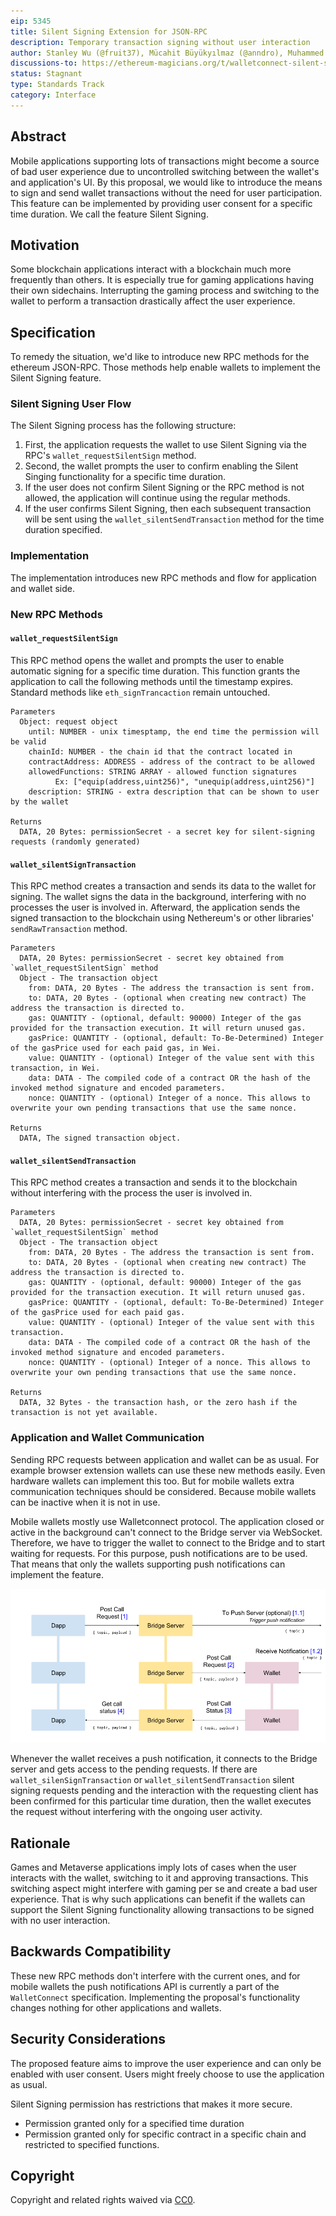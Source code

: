 ```yaml
---
eip: 5345
title: Silent Signing Extension for JSON-RPC
description: Temporary transaction signing without user interaction
author: Stanley Wu (@fruit37), Mücahit Büyükyılmaz (@anndro), Muhammed Emin Aydın (@muhammedea)
discussions-to: https://ethereum-magicians.org/t/walletconnect-silent-signing-extension/10137
status: Stagnant
type: Standards Track
category: Interface
---
```


## Abstract

Mobile applications supporting lots of transactions might become a source of bad user experience due to uncontrolled switching between the wallet's and application's UI. By this proposal, we would like to introduce the means to sign and send wallet transactions without the need for user participation. This feature can be implemented by providing user consent for a specific time duration. We call the feature Silent Signing.

## Motivation

Some blockchain applications interact with a blockchain much more frequently than others. It is especially true for gaming applications having their own sidechains. Interrupting the gaming process and switching to the wallet to perform a transaction drastically affect the user experience.

## Specification

To remedy the situation, we'd like to introduce new RPC methods for the ethereum JSON-RPC. Those methods help enable wallets to implement the Silent Signing feature.

### Silent Signing User Flow

The Silent Signing process has the following structure:

1. First, the application requests the wallet to use Silent Signing via the RPC's `wallet_requestSilentSign` method.
2. Second, the wallet prompts the user to confirm enabling the Silent Singing functionality for a specific time duration.
3. If the user does not confirm Silent Signing or the RPC method is not allowed, the application will continue using the regular methods.
4. If the user confirms Silent Signing, then each subsequent transaction will be sent using the `wallet_silentSendTransaction` method for the time duration specified.

### Implementation

The implementation introduces new RPC methods and flow for application and wallet side.

### New RPC Methods

#### `wallet_requestSilentSign`

This RPC method opens the wallet and prompts the user to enable automatic signing for a specific time duration. This function grants the application to call the following methods until the timestamp expires. Standard methods like `eth_signTrancaction` remain untouched.

```shell
Parameters
  Object: request object
    until: NUMBER - unix timesptamp, the end time the permission will be valid
    chainId: NUMBER - the chain id that the contract located in
    contractAddress: ADDRESS - address of the contract to be allowed
    allowedFunctions: STRING ARRAY - allowed function signatures
          Ex: ["equip(address,uint256)", "unequip(address,uint256)"]
    description: STRING - extra description that can be shown to user by the wallet

Returns
  DATA, 20 Bytes: permissionSecret - a secret key for silent-signing requests (randomly generated)
```

#### `wallet_silentSignTransaction`

This RPC method creates a transaction and sends its data to the wallet for signing. The wallet signs the data in the background, interfering with no processes the user is involved in. Afterward, the application sends the signed transaction to the blockchain using Nethereum's or other libraries' `sendRawTransaction` method.

```shell
Parameters
  DATA, 20 Bytes: permissionSecret - secret key obtained from `wallet_requestSilentSign` method
  Object - The transaction object
    from: DATA, 20 Bytes - The address the transaction is sent from.
    to: DATA, 20 Bytes - (optional when creating new contract) The address the transaction is directed to.
    gas: QUANTITY - (optional, default: 90000) Integer of the gas provided for the transaction execution. It will return unused gas.
    gasPrice: QUANTITY - (optional, default: To-Be-Determined) Integer of the gasPrice used for each paid gas, in Wei.
    value: QUANTITY - (optional) Integer of the value sent with this transaction, in Wei.
    data: DATA - The compiled code of a contract OR the hash of the invoked method signature and encoded parameters.
    nonce: QUANTITY - (optional) Integer of a nonce. This allows to overwrite your own pending transactions that use the same nonce.
  
Returns
  DATA, The signed transaction object.
```

#### `wallet_silentSendTransaction`

This RPC method creates a transaction and sends it to the blockchain without interfering with the process the user is involved in.

```shell
Parameters
  DATA, 20 Bytes: permissionSecret - secret key obtained from `wallet_requestSilentSign` method
  Object - The transaction object
    from: DATA, 20 Bytes - The address the transaction is sent from.
    to: DATA, 20 Bytes - (optional when creating new contract) The address the transaction is directed to.
    gas: QUANTITY - (optional, default: 90000) Integer of the gas provided for the transaction execution. It will return unused gas.
    gasPrice: QUANTITY - (optional, default: To-Be-Determined) Integer of the gasPrice used for each paid gas.
    value: QUANTITY - (optional) Integer of the value sent with this transaction.
    data: DATA - The compiled code of a contract OR the hash of the invoked method signature and encoded parameters.
    nonce: QUANTITY - (optional) Integer of a nonce. This allows to overwrite your own pending transactions that use the same nonce.

Returns
  DATA, 32 Bytes - the transaction hash, or the zero hash if the transaction is not yet available.
```

### Application and Wallet Communication

Sending RPC requests between application and wallet can be as usual. For example browser extension wallets can use these new methods easily. Even hardware wallets can implement this too. But for mobile wallets extra communication techniques should be considered. Because mobile wallets can be inactive when it is not in use.

Mobile wallets mostly use Walletconnect protocol. The application closed or active in the background can't connect to the Bridge server via WebSocket. Therefore, we have to trigger the wallet to connect to the Bridge and to start waiting for requests. For this purpose, push notifications are to be used. That means that only the wallets supporting push notifications can implement the feature.

![](../assets/eip-5345/walletconnect-flow.png)

Whenever the wallet receives a push notification, it connects to the Bridge server and gets access to the pending requests. If there are `wallet_silenSignTransaction` or `wallet_silentSendTransaction` silent signing requests pending and the interaction with the requesting client has been confirmed for this particular time duration, then the wallet executes the request without interfering with the ongoing user activity.

## Rationale

Games and Metaverse applications imply lots of cases when the user interacts with the wallet, switching to it and approving transactions. This switching aspect might interfere with gaming per se and create a bad user experience. That is why such applications can benefit if the wallets can support the Silent Signing functionality allowing transactions to be signed with no user interaction.

## Backwards Compatibility

These new RPC methods don't interfere with the current ones, and for mobile wallets the push notifications API is currently a part of the `WalletConnect` specification. Implementing the proposal's functionality changes nothing for other applications and wallets.

## Security Considerations

The proposed feature aims to improve the user experience and can only be enabled with user consent. Users might freely choose to use the application as usual.

Silent Signing permission has restrictions that makes it more secure. 
* Permission granted only for a specified time duration
* Permission granted only for specific contract in a specific chain and restricted to specified functions.

## Copyright

Copyright and related rights waived via [CC0](../LICENSE.md).
